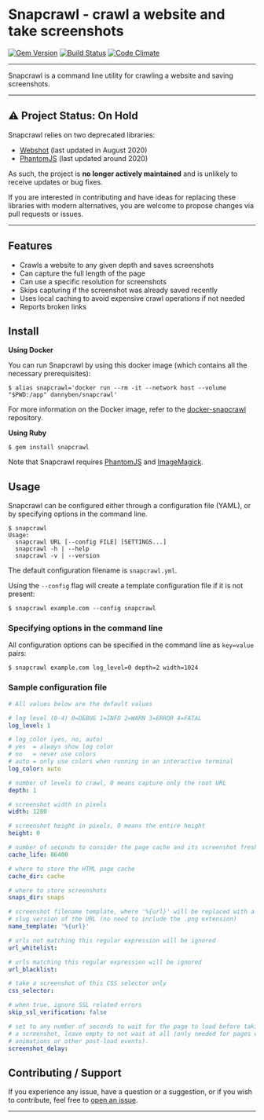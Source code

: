 # Snapcrawl - crawl a website and take screenshots

[![Gem Version](https://badge.fury.io/rb/snapcrawl.svg)](http://badge.fury.io/rb/snapcrawl)
[![Build Status](https://github.com/DannyBen/snapcrawl/workflows/Test/badge.svg)](https://github.com/DannyBen/snapcrawl/actions?query=workflow%3ATest)
[![Code Climate](https://codeclimate.com/github/DannyBen/snapcrawl/badges/gpa.svg)](https://codeclimate.com/github/DannyBen/snapcrawl)

---

Snapcrawl is a command line utility for crawling a website and saving
screenshots. 

---

## :warning: Project Status: On Hold

Snapcrawl relies on two deprecated libraries:  

- [Webshot](https://github.com/vitalie/webshot) (last updated in August 2020)  
- [PhantomJS](https://github.com/ariya/phantomjs) (last updated around 2020)  

As such, the project is **no longer actively maintained** and is unlikely to
receive updates or bug fixes.  

If you are interested in contributing and have ideas for replacing these
libraries with modern alternatives, you are welcome to propose changes via
pull requests or issues.

---

## Features

- Crawls a website to any given depth and saves screenshots
- Can capture the full length of the page
- Can use a specific resolution for screenshots
- Skips capturing if the screenshot was already saved recently
- Uses local caching to avoid expensive crawl operations if not needed
- Reports broken links

## Install

**Using Docker**

You can run Snapcrawl by using this docker image (which contains all the
necessary prerequisites):

```shell
$ alias snapcrawl='docker run --rm -it --network host --volume "$PWD:/app" dannyben/snapcrawl'
```

For more information on the Docker image, refer to the [docker-snapcrawl][3] repository.

**Using Ruby**

```shell
$ gem install snapcrawl
```

Note that Snapcrawl requires [PhantomJS][1] and [ImageMagick][2].

## Usage

Snapcrawl can be configured either through a configuration file (YAML), or by specifying options in the command line.

```shell
$ snapcrawl
Usage:
  snapcrawl URL [--config FILE] [SETTINGS...]
  snapcrawl -h | --help
  snapcrawl -v | --version
```

The default configuration filename is `snapcrawl.yml`.

Using the `--config` flag will create a template configuration file if it is not present:

```shell
$ snapcrawl example.com --config snapcrawl
```

### Specifying options in the command line

All configuration options can be specified in the command line as `key=value` pairs:

```shell
$ snapcrawl example.com log_level=0 depth=2 width=1024
```

### Sample configuration file

```yaml
# All values below are the default values

# log level (0-4) 0=DEBUG 1=INFO 2=WARN 3=ERROR 4=FATAL
log_level: 1

# log_color (yes, no, auto)
# yes  = always show log color
# no   = never use colors
# auto = only use colors when running in an interactive terminal
log_color: auto

# number of levels to crawl, 0 means capture only the root URL
depth: 1

# screenshot width in pixels
width: 1280

# screenshot height in pixels, 0 means the entire height
height: 0

# number of seconds to consider the page cache and its screenshot fresh
cache_life: 86400

# where to store the HTML page cache
cache_dir: cache

# where to store screenshots
snaps_dir: snaps

# screenshot filename template, where '%{url}' will be replaced with a 
# slug version of the URL (no need to include the .png extension)
name_template: '%{url}'

# urls not matching this regular expression will be ignored
url_whitelist: 

# urls matching this regular expression will be ignored
url_blacklist: 

# take a screenshot of this CSS selector only
css_selector: 

# when true, ignore SSL related errors
skip_ssl_verification: false

# set to any number of seconds to wait for the page to load before taking
# a screenshot, leave empty to not wait at all (only needed for pages with
# animations or other post-load events).
screenshot_delay: 
```

## Contributing / Support
If you experience any issue, have a question or a suggestion, or if you wish
to contribute, feel free to [open an issue][issues].

---

[1]: http://phantomjs.org/download.html
[2]: https://imagemagick.org/script/download.php
[3]: https://github.com/DannyBen/docker-snapcrawl
[issues]: https://github.com/DannyBen/snapcrawl/issues


